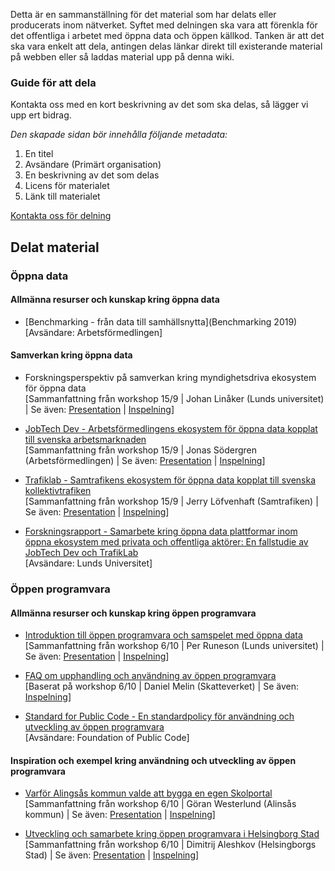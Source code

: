 Detta är en sammanställning för det material som har delats eller producerats inom nätverket. Syftet med delningen ska vara att förenkla för det offentliga i arbetet med öppna data och öppen källkod. Tanken är att det ska vara enkelt att dela, antingen delas länkar direkt till existerande material på webben eller så laddas material upp på denna wiki.

### Guide för att dela
Kontakta oss med en kort beskrivning av det som ska delas, så lägger vi upp ert bidrag. 

*Den skapade sidan bör innehålla följande metadata:*
1. En titel
2. Avsändare (Primärt organisation)
3. En beskrivning av det som delas
4. Licens för materialet
5. Länk till materialet

[Kontakta oss för delning](mailto:maria.dalhage@arbetsformedlingen.se)

## Delat material

### Öppna data

#### Allmänna resurser och kunskap kring öppna data
* [Benchmarking - från data till samhällsnytta](Benchmarking 2019)  
[Avsändare: Arbetsförmedlingen]

#### Samverkan kring öppna data
* Forskningsperspektiv på samverkan kring myndighetsdriva ekosystem för öppna data  
[Sammanfattning från workshop 15/9 | Johan Linåker (Lunds universitet) | Se även: [Presentation](uploads/fc8bfac771f2794c026f5bcd0b091930/KnowledgeSharingMeetup-OpenDataCollab_compressed.pdf) | [Inspelning](https://youtu.be/-agLPUX5i9Q?t=1544)]  

* [JobTech Dev - Arbetsförmedlingens ekosystem för öppna data kopplat till svenska arbetsmarknaden](/JobTech-Dev-Arbetsförmedlingens-ekosystem-för-öppna-data-kopplat-till-svenska-arbetsmarknaden)  
[Sammanfattning från workshop 15/9 | Jonas Södergren (Arbetsförmedlingen) | Se även: [Presentation](uploads/4d276ac0ced4471b135703b1416f909c/presentation_jobtech_network_sharing_compressed.pdf) | [Inspelning](https://youtu.be/-agLPUX5i9Q?t=2684)]  

* [Trafiklab - Samtrafikens ekosystem för öppna data kopplat till svenska kollektivtrafiken](/Trafiklab---Samtrafikens-ekosystem-för-öppna-data-kopplat-till-svenska-kollektivtrafiken)  
[Sammanfattning från workshop 15/9 | Jerry Löfvenhaft (Samtrafiken) | Se även: [Presentation](uploads/23cfc5e7aeb04e8383f3fdb4b0406834/Kunskapsnätverk_Trafiklab_1.0.pdf) | [Inspelning](https://youtu.be/-agLPUX5i9Q?t=3655)]  

* [Forskningsrapport - Samarbete kring öppna data plattformar inom öppna ekosystem med privata och offentliga aktörer: En fallstudie av JobTech Dev och TrafikLab](https://gitlab.com/open-data-knowledge-sharing/wiki/-/wikis/Samarbete-kring-%C3%B6ppna-data-plattformar-inom-%C3%B6ppna-ekosystem-med-privata-och-offentliga-akt%C3%B6rer:-En-fallstudie-av-JobTech-Dev-och-TrafikLab)  
[Avsändare: Lunds Universitet]

### Öppen programvara

#### Allmänna resurser och kunskap kring öppen programvara
* [Introduktion till öppen programvara och samspelet med öppna data](/Introduktion-till-öppen-programvara-och-samspelet-med-öppna-data)  
[Sammanfattning från workshop 6/10 | Per Runeson (Lunds universitet) | Se även: [Presentation](uploads/30cf0877919c5494d4532a288b1accac/Bortom_öppen_källkod_2020.pdf) | [Inspelning](https://youtu.be/jxxiqFyZhDU?t=669)]  

* [FAQ om upphandling och användning av öppen programvara](/FAQ-om-upphandling-och-användning-av-öppen-programvara)  
[Baserat på workshop 6/10 | Daniel Melin (Skatteverket) | Se även: [Inspelning](https://youtu.be/jxxiqFyZhDU?t=1818)]  

* [Standard for Public Code - En standardpolicy för användning och utveckling av öppen programvara](Standard-for-Public-Code)  
[Avsändare: Foundation of Public Code]

#### Inspiration och exempel kring användning och utveckling av öppen programvara
* [Varför Alingsås kommun valde att bygga en egen Skolportal](/Varför-Alingsås-kommun-valde-att-bygga-en-egen-Skolportal)  
[Sammanfattning från workshop 6/10 | Göran Westerlund (Alinsås kommun) | Se även: [Presentation](uploads/cb01bf4b18052612b01d563854963576/presentation201006.pdf) | [Inspelning](https://youtu.be/jxxiqFyZhDU)]  

* [Utveckling och samarbete kring öppen programvara i Helsingborg Stad](/Utveckling-och-samarbete-kring-öppen-programvara-i-Helsingborg-Stad)  
[Sammanfattning från workshop 6/10 | Dimitrij Aleshkov (Helsingborgs Stad) | Se även: [Presentation](uploads/784cbd720f0e6ec969dab1c3d9e6efc5/Utveckling_och_samarbete_kring_öppen_programvara.pptx.pdf) | [Inspelning](https://youtu.be/jxxiqFyZhDU?t=4131)]
